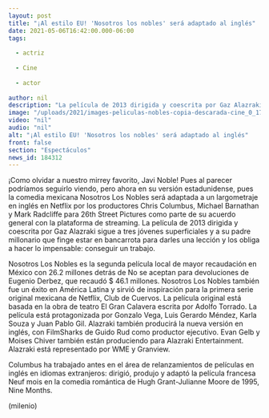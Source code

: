 ```yaml
---
layout: post
title: "¡Al estilo EU! 'Nosotros los nobles' será adaptado al inglés"
date: 2021-05-06T16:42:00.000-06:00
tags:
  
  - actriz
  
  - Cine
  
  - actor
  
author: nil
description: "La película de 2013 dirigida y coescrita por Gaz Alazraki sigue a tres jóvenes superficiales y a su padre millonario que finge estar en bancarrota para darles una lección."
image: "/uploads/2021/images-peliculas-nobles-copia-descarada-cine_0_17_1000_622.jpeg"
video: "nil"
audio: "nil"
alt: "¡Al estilo EU! 'Nosotros los nobles' será adaptado al inglés"
front: false
section: "Espectáculos"
news_id: 184312
---
```


¡Como olvidar a nuestro mirrey favorito, Javi Noble! Pues al parecer podríamos seguirlo viendo, pero ahora en su versión estadunidense, pues la comedia mexicana Nosotros Los Nobles será adaptada a un largometraje en inglés en Netflix por los productores Chris Columbus, Michael Barnathan y Mark Radcliffe para 26th Street Pictures como parte de su acuerdo general con la plataforma de streaming. La película de 2013 dirigida y coescrita por Gaz Alazraki sigue a tres jóvenes superficiales y a su padre millonario que finge estar en bancarrota para darles una lección y los obliga a hacer lo impensable: conseguir un trabajo. 

Nosotros Los Nobles es la segunda película local de mayor recaudación en México con 26.2 millones detrás de No se aceptan para devoluciones de Eugenio Derbez, que recaudó $ 46.1 millones.  Nosotros Los Nobles también fue un éxito en América Latina y sirvió de inspiración para la primera serie original mexicana de Netflix, Club de Cuervos. La película original está basada en la obra de teatro El Gran Calavera escrita por Adolfo Torrado. La película está protagonizada por Gonzalo Vega, Luis Gerardo Méndez, Karla Souza y Juan Pablo Gil. Alazraki también producirá la nueva versión en inglés, con FilmSharks de Guido Rud como productor ejecutivo. Evan Gelb y Moises Chiver también están produciendo para Alazraki Entertainment. Alazraki está representado por WME y Granview. 

Columbus ha trabajado antes en el área de relanzamientos de películas en inglés en idiomas extranjeros: dirigió, produjo y adaptó la película francesa Neuf mois en la comedia romántica de Hugh Grant-Julianne Moore de 1995, Nine Months. 

(milenio)